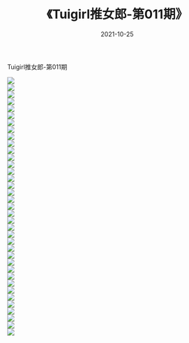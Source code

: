 ﻿---
layout: post
title:  《Tuigirl推女郎-第011期》
date:   2021-10-25
img: http://imgx.orgx.ga/漏D/网络美图/2021/Tuigirl推女郎-第011期/000.jpg
categories: [美女, 清纯, 唯美]
---

Tuigirl推女郎-第011期

  ![](http://imgx.orgx.ga/漏D/网络美图/2021/Tuigirl推女郎-第011期/001.jpg) <br> ![](http://imgx.orgx.ga/漏D/网络美图/2021/Tuigirl推女郎-第011期/002.jpg) <br> ![](http://imgx.orgx.ga/漏D/网络美图/2021/Tuigirl推女郎-第011期/003.jpg) <br> ![](http://imgx.orgx.ga/漏D/网络美图/2021/Tuigirl推女郎-第011期/004.jpg) <br> ![](http://imgx.orgx.ga/漏D/网络美图/2021/Tuigirl推女郎-第011期/005.jpg) <br> ![](http://imgx.orgx.ga/漏D/网络美图/2021/Tuigirl推女郎-第011期/006.jpg) <br> ![](http://imgx.orgx.ga/漏D/网络美图/2021/Tuigirl推女郎-第011期/007.jpg) <br> ![](http://imgx.orgx.ga/漏D/网络美图/2021/Tuigirl推女郎-第011期/008.jpg) <br> ![](http://imgx.orgx.ga/漏D/网络美图/2021/Tuigirl推女郎-第011期/009.jpg) <br> ![](http://imgx.orgx.ga/漏D/网络美图/2021/Tuigirl推女郎-第011期/010.jpg) <br> ![](http://imgx.orgx.ga/漏D/网络美图/2021/Tuigirl推女郎-第011期/011.jpg) <br> ![](http://imgx.orgx.ga/漏D/网络美图/2021/Tuigirl推女郎-第011期/012.jpg) <br> ![](http://imgx.orgx.ga/漏D/网络美图/2021/Tuigirl推女郎-第011期/013.jpg) <br> ![](http://imgx.orgx.ga/漏D/网络美图/2021/Tuigirl推女郎-第011期/014.jpg) <br> ![](http://imgx.orgx.ga/漏D/网络美图/2021/Tuigirl推女郎-第011期/015.jpg) <br> ![](http://imgx.orgx.ga/漏D/网络美图/2021/Tuigirl推女郎-第011期/016.jpg) <br> ![](http://imgx.orgx.ga/漏D/网络美图/2021/Tuigirl推女郎-第011期/017.jpg) <br> ![](http://imgx.orgx.ga/漏D/网络美图/2021/Tuigirl推女郎-第011期/018.jpg) <br> ![](http://imgx.orgx.ga/漏D/网络美图/2021/Tuigirl推女郎-第011期/019.jpg) <br> ![](http://imgx.orgx.ga/漏D/网络美图/2021/Tuigirl推女郎-第011期/020.jpg) <br> ![](http://imgx.orgx.ga/漏D/网络美图/2021/Tuigirl推女郎-第011期/021.jpg) <br> ![](http://imgx.orgx.ga/漏D/网络美图/2021/Tuigirl推女郎-第011期/022.jpg) <br> ![](http://imgx.orgx.ga/漏D/网络美图/2021/Tuigirl推女郎-第011期/023.jpg) <br> ![](http://imgx.orgx.ga/漏D/网络美图/2021/Tuigirl推女郎-第011期/024.jpg) <br> ![](http://imgx.orgx.ga/漏D/网络美图/2021/Tuigirl推女郎-第011期/025.jpg) <br> ![](http://imgx.orgx.ga/漏D/网络美图/2021/Tuigirl推女郎-第011期/026.jpg) <br> ![](http://imgx.orgx.ga/漏D/网络美图/2021/Tuigirl推女郎-第011期/027.jpg) <br> ![](http://imgx.orgx.ga/漏D/网络美图/2021/Tuigirl推女郎-第011期/028.jpg) <br> ![](http://imgx.orgx.ga/漏D/网络美图/2021/Tuigirl推女郎-第011期/029.jpg) <br> ![](http://imgx.orgx.ga/漏D/网络美图/2021/Tuigirl推女郎-第011期/030.jpg) <br> ![](http://imgx.orgx.ga/漏D/网络美图/2021/Tuigirl推女郎-第011期/031.jpg) <br> ![](http://imgx.orgx.ga/漏D/网络美图/2021/Tuigirl推女郎-第011期/032.jpg) <br> ![](http://imgx.orgx.ga/漏D/网络美图/2021/Tuigirl推女郎-第011期/033.jpg) <br> ![](http://imgx.orgx.ga/漏D/网络美图/2021/Tuigirl推女郎-第011期/034.jpg) <br> ![](http://imgx.orgx.ga/漏D/网络美图/2021/Tuigirl推女郎-第011期/035.jpg) <br> ![](http://imgx.orgx.ga/漏D/网络美图/2021/Tuigirl推女郎-第011期/036.jpg) <br> ![](http://imgx.orgx.ga/漏D/网络美图/2021/Tuigirl推女郎-第011期/037.jpg) <br>